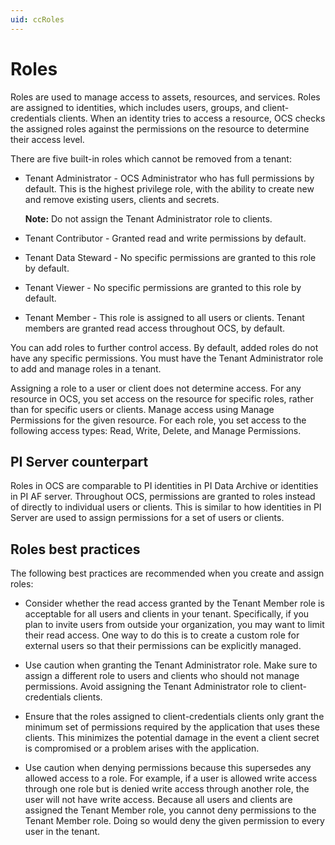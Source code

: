 ```yaml
---
uid: ccRoles
---
```

# Roles

Roles are used to manage access to assets, resources, and services. Roles are assigned to identities, which includes users, groups, and client-credentials clients. When an identity tries to access a resource, OCS checks the assigned roles against the permissions on the resource to determine their access level.

There are five built-in roles which cannot be removed from a tenant:

- Tenant Administrator - OCS Administrator who has full permissions by default. This is the highest privilege role, with the ability to create new and remove existing users, clients and secrets.
  
  **Note:** Do not assign the Tenant Administrator role to clients.

- Tenant Contributor - Granted read and write permissions by default.
- Tenant Data Steward - No specific permissions are granted to this role by default.
- Tenant Viewer - No specific permissions are granted to this role by default.
- Tenant Member - This role is assigned to all users or clients. Tenant members are granted read access throughout OCS, by default.

You can add roles to further control access. By default, added roles do not have any specific permissions. You must have the Tenant Administrator role to add and manage roles in a tenant. 

Assigning a role to a user or client does not determine access. For any resource in OCS, you set access on the resource for specific roles, rather than for specific users or clients. Manage access using Manage Permissions for the given resource. For each role, you set access to the following access types: Read, Write, Delete, and Manage Permissions.

## <a name="roles-pi-server"></a>PI Server counterpart

Roles in OCS are comparable to PI identities in PI Data Archive or identities in PI AF server. Throughout OCS, permissions are granted to roles instead of directly to individual users or clients. This is similar to how identities in PI Server are used to assign permissions for a set of users or clients.

## <a name="roles-bp"></a>Roles best practices

The following best practices are recommended when you create and assign roles:

- Consider whether the read access granted by the Tenant Member role is acceptable for all users and clients in your tenant. Specifically, if you plan to invite users from outside your organization, you may want to limit their read access. One way to do this is to create a custom role for external users so that their permissions can be explicitly managed.

- Use caution when granting the Tenant Administrator role. Make sure to assign a different role to users and clients who should not manage permissions. Avoid assigning the Tenant Administrator role to client-credentials clients.

- Ensure that the roles assigned to client-credentials clients only grant the minimum set of permissions required by the application that uses these clients. This minimizes the potential damage in the event a client secret is compromised or a problem arises with the application.

- Use caution when denying permissions because this supersedes any allowed access to a role. For example, if a user is allowed write access through one role but is denied write access through another role, the user will not have write access. Because all users and clients are assigned the Tenant Member role, you cannot deny permissions to the Tenant Member role. Doing so would deny the given permission to every user in the tenant.
